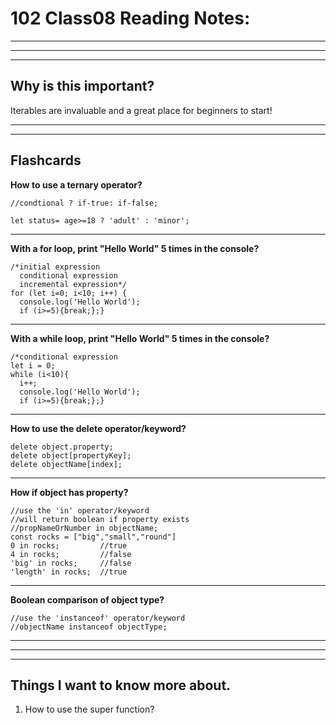 # **102 Class08 Reading Notes:**

___
___
___

## **Why is this important?**
Iterables are invaluable and a great place for beginners to start!

___
___

## Flashcards

**How to use a ternary operator?**

```
//condtional ? if-true: if-false;

let status= age>=18 ? 'adult' : 'minor';
```
___

**With a for loop, print "Hello World" 5 times in the console?**

```
/*initial expression
  conditional expression
  incremental expression*/
for (let i=0; i<10; i++) {
  console.log('Hello World');
  if (i>=5){break;};}
```
___

**With a while loop, print "Hello World" 5 times in the console?**

```
/*conditional expression
let i = 0;
while (i<10){
  i++;
  console.log('Hello World');
  if (i>=5){break;};}
```

---

**How to use the delete operator/keyword?**

```
delete object.property;
delete object[propertyKey];
delete objectName[index];
```

---

**How if object has property?**

```
//use the 'in' operator/keyword
//will return boolean if property exists
//propNameOrNumber in objectName;
const rocks = ["big","small","round"]
0 in rocks;			//true
4 in rocks;			//false
'big' in rocks;		//false
'length' in rocks;	//true
```

---

**Boolean comparison of object type?**

```
//use the 'instanceof' operator/keyword
//objectName instanceof objectType;
```

___
___
___

## Things I want to know more about.

1. How to use the super function?